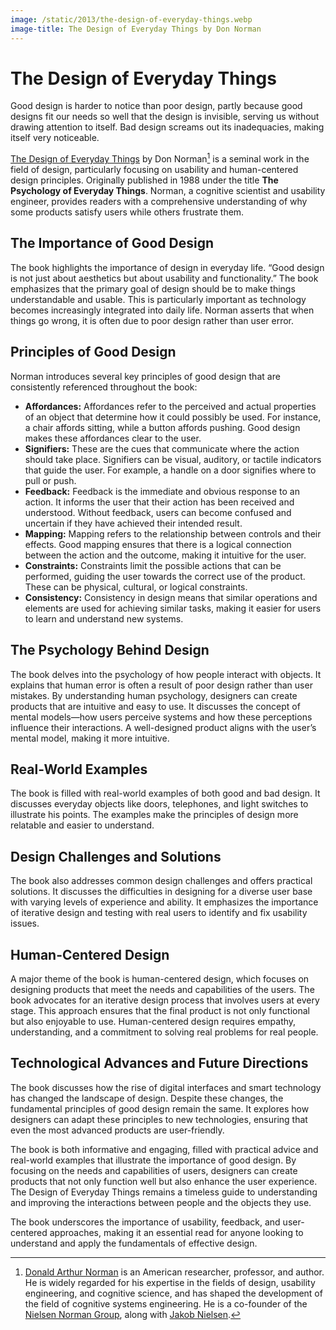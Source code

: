 ```yaml
---
image: /static/2013/the-design-of-everyday-things.webp
image-title: The Design of Everyday Things by Don Norman
---
```


# The Design of Everyday Things

Good design is harder to notice than poor design, partly because good designs fit our needs so well that the design is invisible, serving us without drawing attention to itself. Bad design screams out its inadequacies, making itself very noticeable.

[The Design of Everyday Things](https://en.wikipedia.org/wiki/The_Design_of_Everyday_Things) by Don Norman[^DonNorman] is a seminal work in the field of design, particularly focusing on usability and human-centered design principles. Originally published in 1988 under the title **The Psychology of Everyday Things**. Norman, a cognitive scientist and usability engineer, provides readers with a comprehensive understanding of why some products satisfy users while others frustrate them.

## The Importance of Good Design

The book highlights the importance of design in everyday life. “Good design is not just about aesthetics but about usability and functionality.” The book emphasizes that the primary goal of design should be to make things understandable and usable. This is particularly important as technology becomes increasingly integrated into daily life. Norman asserts that when things go wrong, it is often due to poor design rather than user error.

## Principles of Good Design

Norman introduces several key principles of good design that are consistently referenced throughout the book:

- **Affordances:** Affordances refer to the perceived and actual properties of an object that determine how it could possibly be used. For instance, a chair affords sitting, while a button affords pushing. Good design makes these affordances clear to the user.
- **Signifiers:** These are the cues that communicate where the action should take place. Signifiers can be visual, auditory, or tactile indicators that guide the user. For example, a handle on a door signifies where to pull or push.
- **Feedback:** Feedback is the immediate and obvious response to an action. It informs the user that their action has been received and understood. Without feedback, users can become confused and uncertain if they have achieved their intended result.
- **Mapping:** Mapping refers to the relationship between controls and their effects. Good mapping ensures that there is a logical connection between the action and the outcome, making it intuitive for the user.
- **Constraints:** Constraints limit the possible actions that can be performed, guiding the user towards the correct use of the product. These can be physical, cultural, or logical constraints.
- **Consistency:** Consistency in design means that similar operations and elements are used for achieving similar tasks, making it easier for users to learn and understand new systems.

## The Psychology Behind Design

The book delves into the psychology of how people interact with objects. It explains that human error is often a result of poor design rather than user mistakes. By understanding human psychology, designers can create products that are intuitive and easy to use. It discusses the concept of mental models—how users perceive systems and how these perceptions influence their interactions. A well-designed product aligns with the user’s mental model, making it more intuitive.

## Real-World Examples

The book is filled with real-world examples of both good and bad design. It discusses everyday objects like doors, telephones, and light switches to illustrate his points. The examples make the principles of design more relatable and easier to understand.

## Design Challenges and Solutions

The book also addresses common design challenges and offers practical solutions. It discusses the difficulties in designing for a diverse user base with varying levels of experience and ability. It emphasizes the importance of iterative design and testing with real users to identify and fix usability issues.

## Human-Centered Design

A major theme of the book is human-centered design, which focuses on designing products that meet the needs and capabilities of the users. The book advocates for an iterative design process that involves users at every stage. This approach ensures that the final product is not only functional but also enjoyable to use. Human-centered design requires empathy, understanding, and a commitment to solving real problems for real people.

## Technological Advances and Future Directions

The book discusses how the rise of digital interfaces and smart technology has changed the landscape of design. Despite these changes, the fundamental principles of good design remain the same. It explores how designers can adapt these principles to new technologies, ensuring that even the most advanced products are user-friendly.

The book is both informative and engaging, filled with practical advice and real-world examples that illustrate the importance of good design. By focusing on the needs and capabilities of users, designers can create products that not only function well but also enhance the user experience. The Design of Everyday Things remains a timeless guide to understanding and improving the interactions between people and the objects they use.

The book underscores the importance of usability, feedback, and user-centered approaches, making it an essential read for anyone looking to understand and apply the fundamentals of effective design.

[^DonNorman]: [Donald Arthur Norman](https://en.wikipedia.org/wiki/Don_Norman) is an American researcher, professor, and author. He is widely regarded for his expertise in the fields of design, usability engineering, and cognitive science, and has shaped the development of the field of cognitive systems engineering. He is a co-founder of the [Nielsen Norman Group](https://en.wikipedia.org/wiki/Nielsen_Norman_Group), along with [Jakob Nielsen](https://en.wikipedia.org/wiki/Jakob_Nielsen_(usability_consultant)).